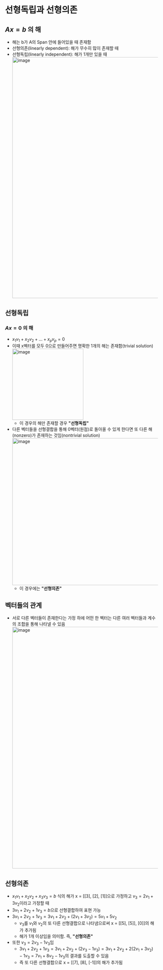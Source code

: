 # 선형독립과 선형의존

## $Ax = b$ 의 해

- 해는 b가 A의 Span 안에 들어있을 때 존재함
- 선형의존(linearly dependent): 해가 무수히 많이 존재할 때
- 선형독립(linearly independent): 해가 1개만 있을 때 <br/>
  <img width="792" alt="image" src="https://github.com/y100861/Linear_Algebra/assets/107607076/f7b2522e-2040-40ea-b540-d2233143f032"> <br/>


## 선형독립
### $Ax = 0$ 의 해

- $x_1v_1 + x_2v_2 + ... + x_pv_p = 0$
- 이때 x벡터를 모두 0으로 만들어주면 명확한 1개의 해는 존재함(trivial solution) <br/>
  <img width="234" alt="image" src="https://github.com/y100861/Linear_Algebra/assets/107607076/0c0ce486-99fd-4a5e-a86d-b0a0d5d75113"> <br/>
  - 이 경우의 해만 존재할 경우 **"선형독립"** 
- 다른 벡터들을 선형결합을 통해 0벡터(원점)로 돌아올 수 있게 한다면 또 다른 해(nonzero)가 존재하는 것임(nontrivial solution) <br/>
  <img width="483" alt="image" src="https://github.com/y100861/Linear_Algebra/assets/107607076/6d0d994a-cee3-4252-898a-9070425455a6"> <br/>
  - 이 경우에는 **"선형의존"**  


## 벡터들의 관계

- 서로 다른 벡터들이 존재한다는 가정 하에 어떤 한 벡터는 다른 여러 벡터들과 계수의 조합을 통해 나타낼 수 있음 <br/>
  <img width="794" alt="image" src="https://github.com/y100861/Linear_Algebra/assets/107607076/5b996c79-8ad5-4423-bf6e-2b02279e78c2"> <br/>


## 선형의존

- $x_1v_1 + x_2v_2 + x_3v_3 = b$ 식의 해가 x = [[3], [2], [1]]으로 가정하고 $v_3 = 2v_1 + 3v_2$이라고 가정할 때
- $3v_1 + 2v_2 + 1v_3 = b$으로 선형결합하여 표현 가능
- $3v_1 + 2v_2 + 1v_3 = 3v_1 + 2v_2 + (2v_1 + 3v_2) = 5v_1 + 5v_2$
  - $v_3$를 $v_1$와 $v_2$의 또 다른 선형결합으로 나타냄으로써 x = [[5], [5]], [0]]의 해가 추가됨
  - 해가 1개 이상임을 의미함. 즉, **"선형의존"**
- 또한 $v_3 = 2v_3 - 1v_3$임
  - $3v_1 + 2v_2 + 1v_3 = 3v_1 + 2v_2 + (2v_3 - 1v_3) = 3v_1 + 2v_2 + 2(2v_1 + 3v_2) - 1v_3 = 7v_1 + 8v_2 - 1v_3$의 결과를 도출할 수 있음
  - 즉 또 다른 선형결합으로 x = [[7], [8], [-1]]의 해가 추가됨
